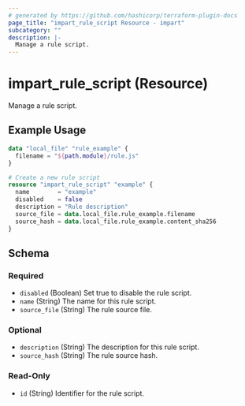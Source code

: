 ```yaml
---
# generated by https://github.com/hashicorp/terraform-plugin-docs
page_title: "impart_rule_script Resource - impart"
subcategory: ""
description: |-
  Manage a rule script.
---
```


# impart_rule_script (Resource)

Manage a rule script.

## Example Usage

```terraform
data "local_file" "rule_example" {
  filename = "${path.module}/rule.js"
}

# Create a new rule script
resource "impart_rule_script" "example" {
  name        = "example"
  disabled    = false
  description = "Rule description"
  source_file = data.local_file.rule_example.filename
  source_hash = data.local_file.rule_example.content_sha256
}
```

<!-- schema generated by tfplugindocs -->
## Schema

### Required

- `disabled` (Boolean) Set true to disable the rule script.
- `name` (String) The name for this rule script.
- `source_file` (String) The rule source file.

### Optional

- `description` (String) The description for this rule script.
- `source_hash` (String) The rule source hash.

### Read-Only

- `id` (String) Identifier for the rule script.


